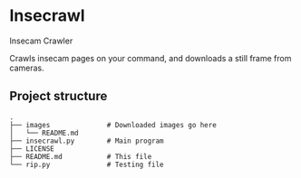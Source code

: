 # Insecrawl

Insecam Crawler

Crawls insecam pages on your command, and downloads a still frame from cameras.

## Project structure

```
.
├── images              # Downloaded images go here
│   └── README.md
├── insecrawl.py        # Main program
├── LICENSE
├── README.md           # This file
└── rip.py              # Testing file
```
